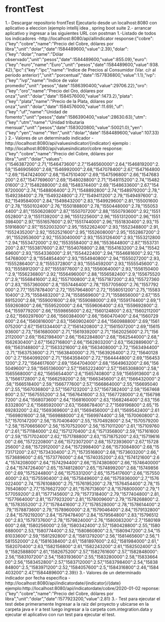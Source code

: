 # frontTest

1.- Descargar repositorio frontTest Ejecutarlo desde un localhost:8080 con aplicativo a eleccion (ejemplo intellij idea , spring boot suite
2.- arrancar aplicativo y ingresar a las siguientes URL con postman 
      1.-Listado de todos los indicadores
      -http://localhost:8080/api/allindicator
      response:{"cobre":{"key":"cobre","name":"Precio del Cobre, dólares por libra","unit":"dolar","date":1584489600,"value":2.39},"dolar":{"key":"dolar","name":"Dólar observado","unit":"pesos","date":1584489600,"value":855.09},"euro":{"key":"euro","name":"Euro","unit":"pesos","date":1584489600,"value":938.42},"ipc":{"key":"ipc","name":"Indice de Precios al Consumidor (Var. c/r al período anterior)","unit":"porcentual","date":1577836800,"value":1.1},"ivp":{"key":"ivp","name":"Indice de valor promedio","unit":"pesos","date":1586390400,"value":29706.22},"oro":{"key":"oro","name":"Precio del Oro, dólares por onza","unit":"dolar","date":1584576000,"value":1473.2},"plata":{"key":"plata","name":"Precio de la Plata, dólares por onza","unit":"dolar","date":1584576000,"value":11.69},"uf":{"key":"uf","name":"Unidad de fomento","unit":"pesos","date":1586390400,"value":28630.63},"utm":{"key":"utm","name":"Unidad tributaria mensual","unit":"pesos","date":1583020800,"value":50021.0},"yen":{"key":"yen","name":"Yen","unit":"dolar","date":1584489600,"value":107.33}}
      2.- Valores de un determinado indicador
      -http://localhost:8080/api/valuesindicator/{indicator}
      ejemplo : http://localhost:8080/api/valuesindicator/cobre
      response:{"key":"cobre","name":"Precio del Cobre, dólares por libra","unit":"dolar","values":{"1546387200":2.71,"1546473600":2.7,"1546560000":2.64,"1546819200":2.59,"1546905600":2.68,"1546992000":2.68,"1547078400":2.67,"1547164800":2.69,"1547424000":2.68,"1547510400":2.69,"1547596800":2.66,"1547683200":2.67,"1547769600":2.69,"1548028800":2.71,"1548115200":2.74,"1548201600":2.7,"1548288000":2.68,"1548374400":2.69,"1548633600":2.67,"1548720000":2.74,"1548806400":2.71,"1548892800":2.74,"1548979200":2.78,"1549238400":2.79,"1549324800":2.77,"1549411200":2.79,"1549497600":2.82,"1549584000":2.84,"1549843200":2.83,"1549929600":2.81,"1550016000":2.78,"1550102400":2.76,"1550188800":2.78,"1550448000":2.78,"1550534400":2.81,"1550620800":2.87,"1550707200":2.88,"1550793600":2.92,"1551052800":2.9,"1551139200":2.96,"1551225600":2.96,"1551312000":2.96,"1551398400":2.97,"1551657600":2.97,"1551744000":2.96,"1551830400":2.93,"1551916800":2.97,"1552003200":2.95,"1552262400":2.93,"1552348800":2.91,"1552435200":2.92,"1552521600":2.95,"1552608000":2.95,"1552867200":2.91,"1552953600":2.92,"1553040000":2.93,"1553126400":2.93,"1553212800":2.94,"1553472000":2.92,"1553558400":2.86,"1553644800":2.87,"1553731200":2.87,"1553817600":2.87,"1554076800":2.88,"1554163200":2.94,"1554249600":2.93,"1554336000":2.91,"1554422400":2.94,"1554681600":2.92,"1554768000":2.9,"1554854400":2.93,"1554940800":2.94,"1555027200":2.93,"1555286400":2.9,"1555372800":2.93,"1555459200":2.93,"1555545600":2.93,"1555891200":2.97,"1555977600":2.93,"1556064000":2.93,"1556150400":2.9,"1556236800":2.92,"1556496000":2.88,"1556582400":2.9,"1556755200":2.9,"1556841600":2.82,"1557100800":2.8,"1557187200":2.83,"1557273600":2.83,"1557360000":2.8,"1557446400":2.78,"1557705600":2.76,"1557792000":2.77,"1557878400":2.72,"1557964800":2.72,"1558051200":2.75,"1558310400":2.75,"1558483200":2.74,"1558569600":2.71,"1558656000":2.67,"1558915200":2.68,"1559001600":2.69,"1559088000":2.69,"1559174400":2.69,"1559260800":2.66,"1559520000":2.64,"1559606400":2.63,"1559692800":2.64,"1559779200":2.66,"1559865600":2.62,"1560124800":2.63,"1560211200":2.62,"1560297600":2.66,"1560384000":2.66,"1560470400":2.64,"1560729600":2.64,"1560816000":2.63,"1560902400":2.64,"1560988800":2.69,"1561075200":2.67,"1561334400":2.7,"1561420800":2.7,"1561507200":2.69,"1561593600":2.73,"1561680000":2.71,"1561939200":2.71,"1562025600":2.71,"1562112000":2.69,"1562198400":2.66,"1562284800":2.68,"1562544000":2.68,"1562630400":2.67,"1562716800":2.66,"1562803200":2.63,"1562889600":2.69,"1563148800":2.7,"1563321600":2.69,"1563408000":2.72,"1563494400":2.71,"1563753600":2.71,"1563840000":2.75,"1563926400":2.72,"1564012800":2.7,"1564099200":2.71,"1564358400":2.72,"1564444800":2.69,"1564531200":2.72,"1564617600":2.69,"1564704000":2.68,"1564963200":2.66,"1565049600":2.59,"1565136000":2.57,"1565222400":2.57,"1565308800":2.58,"1565568000":2.62,"1565654400":2.6,"1565740800":2.59,"1565913600":2.63,"1566172800":2.6,"1566259200":2.59,"1566345600":2.61,"1566432000":2.58,"1566518400":2.59,"1566777600":2.57,"1566864000":2.55,"1566950400":2.55,"1567036800":2.57,"1567123200":2.57,"1567382400":2.59,"1567468800":2.57,"1567555200":2.54,"1567641600":2.53,"1567728000":2.6,"1567987200":2.64,"1568073600":2.64,"1568160000":2.63,"1568246400":2.63,"1568332800":2.6,"1568592000":2.63,"1568678400":2.7,"1569196800":2.65,"1569283200":2.62,"1569369600":2.61,"1569456000":2.61,"1569542400":2.61,"1569801600":2.58,"1569888000":2.6,"1569974400":2.58,"1570060800":2.57,"1570147200":2.56,"1570406400":2.55,"1570492800":2.54,"1570579200":2.58,"1570665600":2.56,"1570752000":2.56,"1571011200":2.61,"1571097600":2.61,"1571184000":2.62,"1571270400":2.6,"1571356800":2.59,"1571616000":2.59,"1571702400":2.62,"1571788800":2.63,"1571875200":2.63,"1571961600":2.66,"1572220800":2.66,"1572307200":2.68,"1572393600":2.67,"1572825600":2.68,"1572912000":2.64,"1572998400":2.66,"1573084800":2.68,"1573171200":2.67,"1573430400":2.71,"1573516800":2.68,"1573603200":2.66,"1573689600":2.65,"1573776000":2.64,"1574035200":2.63,"1574121600":2.64,"1574208000":2.64,"1574294400":2.66,"1574380800":2.66,"1574640000":2.64,"1574726400":2.65,"1574812800":2.65,"1574899200":2.68,"1574985600":2.69,"1575244800":2.66,"1575331200":2.65,"1575417600":2.66,"1575504000":2.63,"1575590400":2.66,"1575849600":2.66,"1575936000":2.7,"1576022400":2.74,"1576108800":2.75,"1576195200":2.78,"1576454400":2.78,"1576540800":2.77,"1576627200":2.81,"1576713600":2.8,"1576800000":2.79,"1577059200":2.81,"1577145600":2.79,"1577318400":2.79,"1577404800":2.81,"1577664000":2.81,"1577923200":2.81,"1578009600":2.79,"1578268800":2.8,"1578355200":2.77,"1578441600":2.77,"1578528000":2.78,"1578614400":2.79,"1578873600":2.79,"1578960000":2.8,"1579046400":2.84,"1579132800":2.84,"1579219200":2.84,"1579478400":2.84,"1579564800":2.83,"1579651200":2.83,"1579737600":2.78,"1579824000":2.76,"1580083200":2.7,"1580169600":2.68,"1580256000":2.59,"1580342400":2.57,"1580428800":2.55,"1580688000":2.53,"1580774400":2.52,"1580860800":2.5,"1580947200":2.54,"1581033600":2.59,"1581292800":2.6,"1581379200":2.56,"1581465600":2.56,"1581552000":2.6,"1581638400":2.61,"1581897600":2.62,"1581984000":2.61,"1582070400":2.63,"1582156800":2.61,"1582243200":2.61,"1582502400":2.59,"1582588800":2.61,"1582675200":2.57,"1582761600":2.57,"1582848000":2.56,"1583107200":2.54,"1583193600":2.55,"1583280000":2.58,"1583366400":2.56,"1583452800":2.57,"1583712000":2.57,"1583798400":2.54,"1583884800":2.5,"1583971200":2.52,"1584057600":2.5,"1584316800":2.46,"1584403200":2.47,"1584489600":2.39}}
      3.- Valores de un determinado indicador por fecha especifica
      -http://localhost:8080/api/indicatordate/{indicator}/{date}
      ejemplo:http://localhost:8080/api/indicatordate/cobre/2020-01-02
      reponse: {"key":"cobre","name":"Precio del Cobre, dólares por libra","unit":"dolar","date":1577923200,"value":2.81}
3.- Test para ejecutar el test debe primeramente
Ingresar a la raiz del proyecto y ubicarse en la carpeta java
e ir a test luego ingresar a la carpeta com.integration.data y ejecutar el aplicativo con run test para ejecutar
el test.
      
